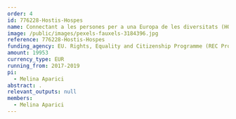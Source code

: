 ```yaml
---
order: 4
id: 776228-Hostis-Hospes
name: Connectant a les persones per a una Europa de les diversitats (HOSTIS-HOSPES)
image: /public/images/pexels-fauxels-3184396.jpg
reference: 776228-Hostis-Hospes
funding_agency: EU. Rights, Equality and Citizenship Programme (REC Progr.) 2014-2020
amount: 19953
currency_type: EUR
running_from: 2017-2019
pi:
  - Melina Aparici
abstract: .
relevant_outputs: null
members:
  - Melina Aparici
---
```

